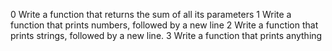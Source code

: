0
Write a function that returns the sum of all its parameters
1
Write a function that prints numbers, followed by a new line
2
Write a function that prints strings, followed by a new line.
3
Write a function that prints anything

